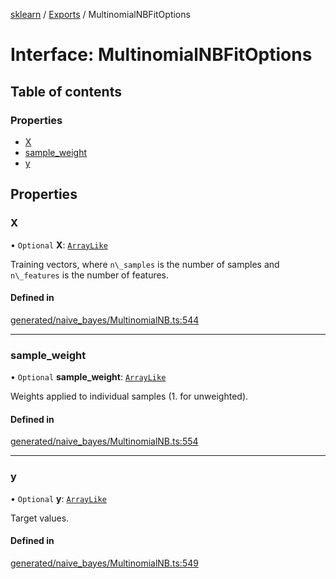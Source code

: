 [sklearn](../readme.md) / [Exports](../modules.md) / MultinomialNBFitOptions

# Interface: MultinomialNBFitOptions

## Table of contents

### Properties

- [X](MultinomialNBFitOptions.md#x)
- [sample\_weight](MultinomialNBFitOptions.md#sample_weight)
- [y](MultinomialNBFitOptions.md#y)

## Properties

### X

• `Optional` **X**: [`ArrayLike`](../modules.md#arraylike)

Training vectors, where `n\_samples` is the number of samples and `n\_features` is the number of features.

#### Defined in

[generated/naive_bayes/MultinomialNB.ts:544](https://github.com/transitive-bullshit/scikit-learn-ts/blob/367336a/packages/sklearn/src/generated/naive_bayes/MultinomialNB.ts#L544)

___

### sample\_weight

• `Optional` **sample\_weight**: [`ArrayLike`](../modules.md#arraylike)

Weights applied to individual samples (1. for unweighted).

#### Defined in

[generated/naive_bayes/MultinomialNB.ts:554](https://github.com/transitive-bullshit/scikit-learn-ts/blob/367336a/packages/sklearn/src/generated/naive_bayes/MultinomialNB.ts#L554)

___

### y

• `Optional` **y**: [`ArrayLike`](../modules.md#arraylike)

Target values.

#### Defined in

[generated/naive_bayes/MultinomialNB.ts:549](https://github.com/transitive-bullshit/scikit-learn-ts/blob/367336a/packages/sklearn/src/generated/naive_bayes/MultinomialNB.ts#L549)
